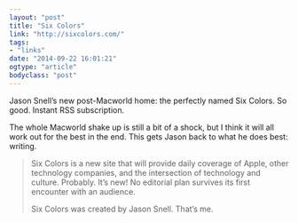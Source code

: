 ```yaml
---
layout: "post"
title: "Six Colors"
link: "http://sixcolors.com/"
tags: 
- "links"
date: "2014-09-22 16:01:21"
ogtype: "article"
bodyclass: "post"
---
```


Jason Snell’s new post-Macworld home: the perfectly named Six Colors. So good. Instant RSS subscription.

The whole Macworld shake up is still a bit of a shock, but I think it will all work out for the best in the end. This gets Jason back to what he does best: writing.

> Six Colors is a new site that will provide daily coverage of Apple, other technology companies, and the intersection of technology and culture. Probably. It’s new! No editorial plan survives its first encounter with an audience.
> 
>  Six Colors was created by Jason Snell. That’s me.